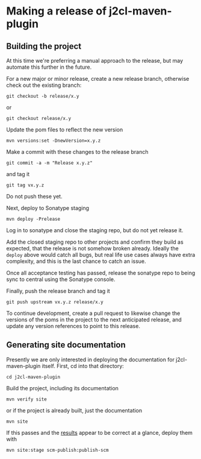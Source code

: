 # Making a release of j2cl-maven-plugin

## Building the project

At this time we're preferring a manual approach to the release, but may automate this further in the future. 

For a new major or minor release, create a new release branch, otherwise check out the existing branch:
```
git checkout -b release/x.y
```
or
```
git checkout release/x.y
```

Update the pom files to reflect the new version 
```
mvn versions:set -DnewVersion=x.y.z
```
Make a commit with these changes to the release branch
```
git commit -a -m "Release x.y.z"
```
and tag it
```
git tag vx.y.z
```
Do not push these yet.

Next, deploy to Sonatype staging
```
mvn deploy -Prelease
```

Log in to sonatype and close the staging repo, but do not yet release it.

Add the closed staging repo to other projects and confirm they build as expected, that the release is not somehow
broken already. Ideally the `deploy` above would catch all bugs, but real life use cases always have extra complexity,
and this is the last chance to catch an issue.

Once all acceptance testing has passed, release the sonatype repo to being sync to central using the Sonatype console.

Finally, push the release branch and tag it
```
git push upstream vx.y.z release/x.y
```

To continue development, create a pull request to likewise change the versions of the poms in the project to the next
anticipated release, and update any version references to point to this release.

## Generating site documentation

Presently we are only interested in deploying the documentation for j2cl-maven-plugin itself. First, cd into that 
directory:

```
cd j2cl-maven-plugin
```

Build the project, including its documentation

```
mvn verify site
```

or if the project is already built, just the documentation

```
mvn site
```

If this passes and the [results](target/site) appear to be correct at a glance, deploy them with

```
mvn site:stage scm-publish:publish-scm
```